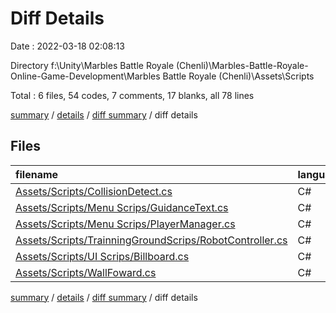 # Diff Details

Date : 2022-03-18 02:08:13

Directory f:\Unity\Marbles Battle Royale (Chenli)\Marbles-Battle-Royale-Online-Game-Development\Marbles Battle Royale (Chenli)\Assets\Scripts

Total : 6 files,  54 codes, 7 comments, 17 blanks, all 78 lines

[summary](results.md) / [details](details.md) / [diff summary](diff.md) / diff details

## Files
| filename | language | code | comment | blank | total |
| :--- | :--- | ---: | ---: | ---: | ---: |
| [Assets/Scripts/CollisionDetect.cs](/Assets/Scripts/CollisionDetect.cs) | C# | 2 | -9 | 8 | 1 |
| [Assets/Scripts/Menu Scrips/GuidanceText.cs](/Assets/Scripts/Menu%20Scrips/GuidanceText.cs) | C# | -5 | 5 | 0 | 0 |
| [Assets/Scripts/Menu Scrips/PlayerManager.cs](/Assets/Scripts/Menu%20Scrips/PlayerManager.cs) | C# | 1 | 6 | 1 | 8 |
| [Assets/Scripts/TrainningGroundScrips/RobotController.cs](/Assets/Scripts/TrainningGroundScrips/RobotController.cs) | C# | 24 | 2 | 12 | 38 |
| [Assets/Scripts/UI Scrips/Billboard.cs](/Assets/Scripts/UI%20Scrips/Billboard.cs) | C# | 28 | 3 | -3 | 28 |
| [Assets/Scripts/WallFoward.cs](/Assets/Scripts/WallFoward.cs) | C# | 4 | 0 | -1 | 3 |

[summary](results.md) / [details](details.md) / [diff summary](diff.md) / diff details